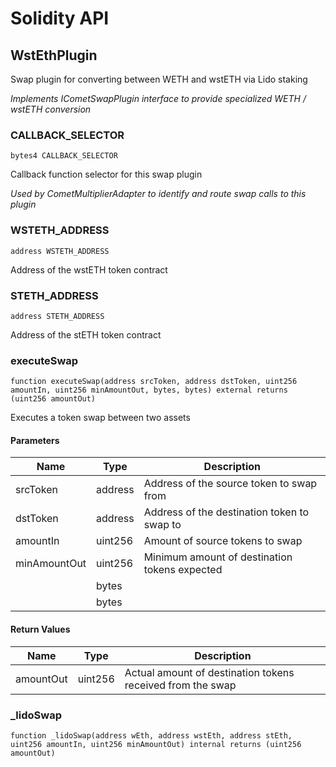 # Solidity API

## WstEthPlugin

Swap plugin for converting between WETH and wstETH via Lido staking

_Implements ICometSwapPlugin interface to provide specialized WETH / wstETH conversion_

### CALLBACK_SELECTOR

```solidity
bytes4 CALLBACK_SELECTOR
```

Callback function selector for this swap plugin

_Used by CometMultiplierAdapter to identify and route swap calls to this plugin_

### WSTETH_ADDRESS

```solidity
address WSTETH_ADDRESS
```

Address of the wstETH token contract

### STETH_ADDRESS

```solidity
address STETH_ADDRESS
```

Address of the stETH token contract

### executeSwap

```solidity
function executeSwap(address srcToken, address dstToken, uint256 amountIn, uint256 minAmountOut, bytes, bytes) external returns (uint256 amountOut)
```

Executes a token swap between two assets

#### Parameters

| Name         | Type    | Description                                   |
| ------------ | ------- | --------------------------------------------- |
| srcToken     | address | Address of the source token to swap from      |
| dstToken     | address | Address of the destination token to swap to   |
| amountIn     | uint256 | Amount of source tokens to swap               |
| minAmountOut | uint256 | Minimum amount of destination tokens expected |
|              | bytes   |                                               |
|              | bytes   |                                               |

#### Return Values

| Name      | Type    | Description                                                |
| --------- | ------- | ---------------------------------------------------------- |
| amountOut | uint256 | Actual amount of destination tokens received from the swap |

### \_lidoSwap

```solidity
function _lidoSwap(address wEth, address wstEth, address stEth, uint256 amountIn, uint256 minAmountOut) internal returns (uint256 amountOut)
```
